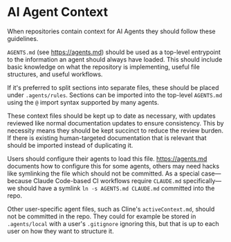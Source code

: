 # AI Agent Context

When repositories contain context for AI Agents they should follow these guidelines.

`AGENTS.md` (see <https://agents.md>) should be used as a top-level entrypoint to the information an agent should always have loaded.
This should include basic knowledge on what the repository is implementing, useful file structures, and useful workflows.

If it's preferred to split sections into separate files, these should be placed under `.agents/rules`.
Sections can be imported into the top-level `AGENTS.md` using the `@` import syntax supported by many agents.

These context files should be kept up to date as necessary, with updates reviewed like normal documentation updates to ensure consistency.
This by necessity means they should be kept succinct to reduce the review burden.
If there is existing human-targeted documentation that is relevant that should be imported instead of duplicating it.

Users should configure their agents to load this file.
<https://agents.md> documents how to configure this for some agents, others may need hacks like symlinking the file which should not be committed.
As a special case—because Claude Code-based CI workflows require `CLAUDE.md` specifically—we should have a symlink `ln -s AGENTS.md CLAUDE.md` committed into the repo.

Other user-specific agent files, such as Cline's `activeContext.md`, should not be committed in the repo.
They could for example be stored in `.agents/local` with a user's `.gitignore` ignoring this, but that is up to each user on how they want to structure it.
